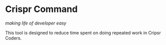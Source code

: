 # Crispr Command

_making life of developer easy_

This tool is designed to reduce time spent on doing repeated work in Cripsr Coders.
